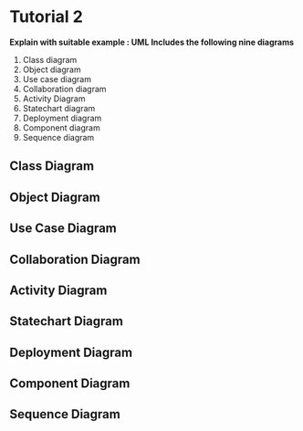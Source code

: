 # Tutorial 2

**Explain with suitable example :  UML Includes the following nine diagrams**
  1. Class diagram
  2. Object diagram
  3. Use case diagram
  4. Collaboration diagram
  5. Activity Diagram
  6. Statechart diagram
  7. Deployment diagram
  8. Component diagram
  9. Sequence diagram
  
## Class Diagram

## Object Diagram

## Use Case Diagram

## Collaboration Diagram

## Activity Diagram

## Statechart Diagram

## Deployment Diagram

## Component Diagram

## Sequence Diagram
